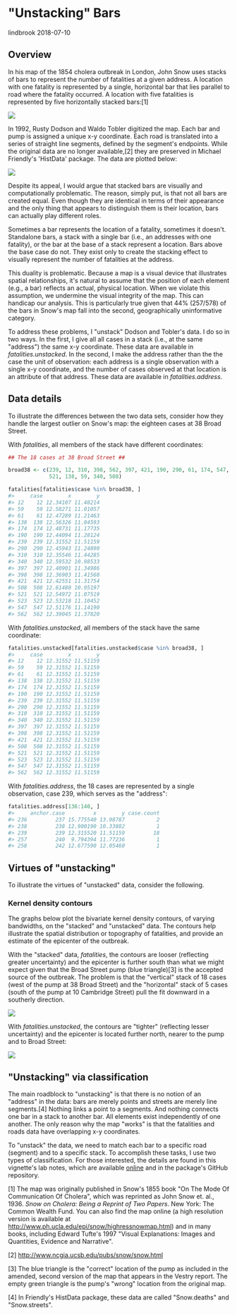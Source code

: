 "Unstacking" Bars
================
lindbrook
2018-07-10

Overview
--------

In his map of the 1854 cholera outbreak in London, John Snow uses stacks of bars to represent the number of fatalities at a given address. A location with one fatality is represented by a single, horizontal bar that lies parallel to road where the fatality occurred. A location with five fatalities is represented by five horizontally stacked bars:[1]

![](msu-snows-mapB.jpg)

In 1992, Rusty Dodson and Waldo Tobler digitized the map. Each bar and pump is assigned a unique x-y coordinate. Each road is translated into a series of straight line segments, defined by the segment's endpoints. While the original data are no longer available,[2] they are preserved in Michael Friendly's 'HistData' package. The data are plotted below:

<img src="unstacking.bars_files/figure-markdown_github/unnamed-chunk-2-1.png" style="display: block; margin: auto;" />

Despite its appeal, I would argue that stacked bars are visually and computationally problematic. The reason, simply put, is that not all bars are created equal. Even though they are identical in terms of their appearance and the only thing that appears to distinguish them is their location, bars can actually play different roles.

Sometimes a bar represents the location of a fatality, sometimes it doesn't. Standalone bars, a stack with a single bar (i.e., an addresses with one fatality), or the bar at the base of a stack represent a location. Bars above the base case do not. They exist only to create the stacking effect to visually represent the number of fatalities at the address.

This duality is problematic. Because a map is a visual device that illustrates spatial relationships, it's natural to assume that the position of each element (e.g., a bar) reflects an actual, physical location. When we violate this assumption, we undermine the visual integrity of the map. This can handicap our analysis. This is particularly true given that 44% (257/578) of the bars in Snow's map fall into the second, geographically uninformative category.

To address these problems, I "unstack" Dodson and Tobler's data. I do so in two ways. In the first, I give all all cases in a stack (i.e., at the same "address") the same x-y coordinate. These data are available in *fatalities.unstacked*. In the second, I make the address rather than the the case the unit of observation: each address is a single observation with a single x-y coordinate, and the number of cases observed at that location is an attribute of that address. These data are available in *fatalities.address*.

Data details
------------

To illustrate the differences between the two data sets, consider how they handle the largest outlier on Snow's map: the eighteen cases at 38 Broad Street.

With *fatalities*, all members of the stack have different coordinates:

``` r
## The 18 cases at 38 Broad Street ##

broad38 <- c(239, 12, 310, 398, 562, 397, 421, 190, 290, 61, 174, 547, 523,
             521, 138, 59, 340, 508)

fatalities[fatalities$case %in% broad38, ]
#>     case        x        y
#> 12    12 12.34107 11.48214
#> 59    59 12.58271 11.01057
#> 61    61 12.47289 11.21463
#> 138  138 12.56326 11.04593
#> 174  174 12.48731 11.17735
#> 190  190 12.44094 11.28124
#> 239  239 12.31552 11.51159
#> 290  290 12.45943 11.24890
#> 310  310 12.35546 11.44285
#> 340  340 12.59532 10.98533
#> 397  397 12.40901 11.34986
#> 398  398 12.36903 11.41560
#> 421  421 12.42551 11.31754
#> 508  508 12.61480 10.95197
#> 521  521 12.54972 11.07519
#> 523  523 12.53218 11.10452
#> 547  547 12.51176 11.14190
#> 562  562 12.39045 11.37820
```

With *fatalities.unstacked*, all members of the stack have the same coordinate:

``` r
fatalities.unstacked[fatalities.unstacked$case %in% broad38, ]
#>     case        x        y
#> 12    12 12.31552 11.51159
#> 59    59 12.31552 11.51159
#> 61    61 12.31552 11.51159
#> 138  138 12.31552 11.51159
#> 174  174 12.31552 11.51159
#> 190  190 12.31552 11.51159
#> 239  239 12.31552 11.51159
#> 290  290 12.31552 11.51159
#> 310  310 12.31552 11.51159
#> 340  340 12.31552 11.51159
#> 397  397 12.31552 11.51159
#> 398  398 12.31552 11.51159
#> 421  421 12.31552 11.51159
#> 508  508 12.31552 11.51159
#> 521  521 12.31552 11.51159
#> 523  523 12.31552 11.51159
#> 547  547 12.31552 11.51159
#> 562  562 12.31552 11.51159
```

With *fatalities.address*, the 18 cases are represented by a single observation, case 239, which serves as the "address":

``` r
fatalities.address[136:140, ]
#>     anchor.case         x        y case.count
#> 236         237 15.775540 13.98787          2
#> 238         238 12.900190 10.33882          1
#> 239         239 12.315520 11.51159         18
#> 257         240  9.794394 11.77236          1
#> 258         242 12.677590 12.05460          1
```

Virtues of "unstacking"
-----------------------

To illustrate the virtues of "unstacked" data, consider the following.

### Kernel density contours

The graphs below plot the bivariate kernel density contours, of varying bandwidths, on the "stacked" and "unstacked" data. The contours help illustrate the spatial distribution or topography of fatalities, and provide an estimate of the epicenter of the outbreak.

With the "stacked" data, *fatalities*, the contours are looser (reflecting greater uncertainty) and the epicenter is further south than what we might expect given that the Broad Street pump (blue triangle)[3] is the accepted source of the outbreak. The problem is that the "vertical" stack of 18 cases (west of the pump at 38 Broad Street) and the "horizontal" stack of 5 cases (south of the pump at 10 Cambridge Street) pull the fit downward in a southerly direction.

<img src="unstacking.bars_files/figure-markdown_github/unnamed-chunk-6-1.png" style="display: block; margin: auto;" />

With *fatalities.unstacked*, the contours are "tighter" (reflecting lesser uncertainty) and the epicenter is located further north, nearer to the pump and to Broad Street:

<img src="unstacking.bars_files/figure-markdown_github/unnamed-chunk-7-1.png" style="display: block; margin: auto;" />

"Unstacking" via classification
-------------------------------

The main roadblock to "unstacking" is that there is no notion of an "address" in the data: bars are merely points and streets are merely line segments.[4] Nothing links a point to a segments. And nothing connects one bar in a stack to another bar. All elements exist independently of one another. The only reason why the map "works" is that the fatalities and roads data have overlapping x-y coordinates.

To "unstack" the data, we need to match each bar to a specific road (segment) and to a specific stack. To accomplish these tasks, I use two types of classification. For those interested, the details are found in this vignette's lab notes, which are available [online](https://github.com/lindbrook/cholera/blob/master/docs/unstacking.bars.notes.md) and in the package's GitHub repository.

[1] The map was originally published in Snow's 1855 book "On The Mode Of Communication Of Cholera", which was reprinted as John Snow et. al., 1936. *Snow on Cholera: Being a Reprint of Two Papers*. New York: The Common Wealth Fund. You can also find the map online (a high resolution version is available at <http://www.ph.ucla.edu/epi/snow/highressnowmap.html>) and in many books, including Edward Tufte's 1997 "Visual Explanations: Images and Quantities, Evidence and Narrative".

[2] <http://www.ncgia.ucsb.edu/pubs/snow/snow.html>

[3] The blue triangle is the "correct" location of the pump as included in the amended, second version of the map that appears in the Vestry report. The empty green triangle is the pump's "wrong" location from the original map.

[4] In Friendly's HistData package, these data are called "Snow.deaths" and "Snow.streets".
